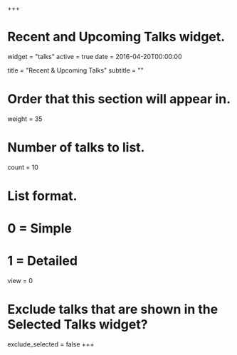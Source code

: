 +++
# Recent and Upcoming Talks widget.
widget = "talks"
active = true
date = 2016-04-20T00:00:00

title = "Recent & Upcoming Talks"
subtitle = ""

# Order that this section will appear in.
weight = 35

# Number of talks to list.
count = 10

# List format.
#   0 = Simple
#   1 = Detailed
view = 0

# Exclude talks that are shown in the Selected Talks widget?
exclude_selected = false
+++
